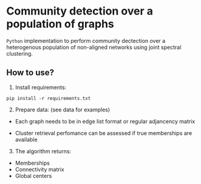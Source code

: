# Community detection over a population of graphs

`Python` implementation to perform community dectection over a heterogenous population of non-aligned networks using joint spectral clustering.

## How to use?

1) Install requirements:

`pip install -r requirements.txt`

2)  Prepare data: (see data for examples)

 - Each graph needs to be in edge list format or regular adjancency matrix

 - Cluster retrieval perfomance can be assessed if true memberships are available

3) The algorithm returns: 

- Memberships 
- Connectivity matrix 
- Global centers

